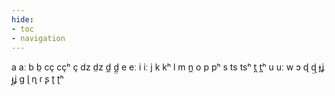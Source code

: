```yaml
---
hide:
- toc
- navigation
---
```

a
aː
b
b̤
cç
cçʰ
ç
dz
d̤z
d̪
d̪̤
e
eː
i
iː
j
k
kʰ
l
m
n̪
o
p
pʰ
s
ts
tsʰ
t̪
t̪ʰ
u
uː
w
ɔ
ɖ
ɖ̤
ɟʝ
ɟ̤ʝ
ɡ
ɭ
ɳ
ɾ
ʂ
ʈ
ʈʰ
